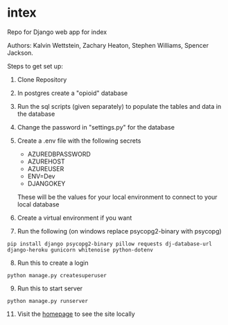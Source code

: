 # intex
Repo for Django web app for index

Authors: Kalvin Wettstein, Zachary Heaton, Stephen Williams, Spencer Jackson.

Steps to get set up:

1. Clone Repository
3. In postgres create a "opioid" database
5. Run the sql scripts (given separately) to populate the tables and data in the database
4. Change the password in "settings.py" for the database
5. Create a .env file with the following secrets
    - AZUREDBPASSWORD
    - AZUREHOST
    - AZUREUSER
    - ENV=Dev
    - DJANGOKEY
    
    These will be the values for your local environment to connect to your local database

6. Create a virtual environment if you want
7. Run the following (on windows replace psycopg2-binary with psycopg)
```
pip install django psycopg2-binary pillow requests dj-database-url django-heroku gunicorn whitenoise python-dotenv
```
8. Run this to create a login
```
python manage.py createsuperuser
```
9. Run this to start server
```
python manage.py runserver
```
11. Visit the [homepage](localhost:8000) to see the site locally

